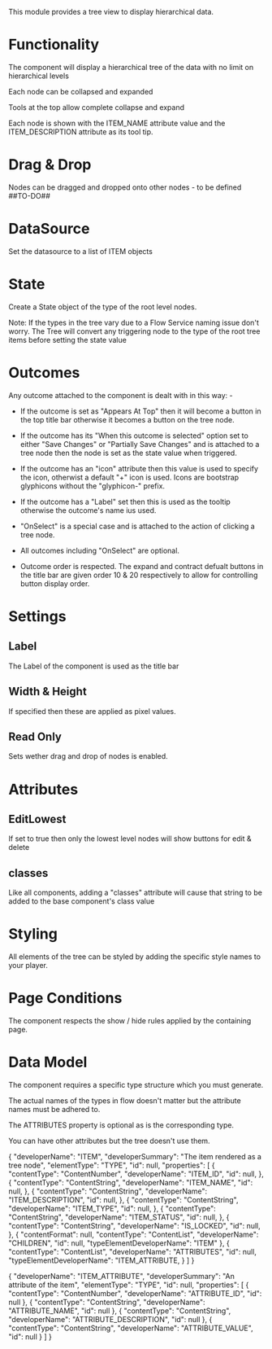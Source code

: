 This module provides a tree view to display hierarchical data.

# Functionality

The component will display a hierarchical tree of the data with no limit on hierarchical levels

Each node can be collapsed and expanded

Tools at the top allow complete collapse and expand

Each node is shown with the ITEM_NAME attribute value and the ITEM_DESCRIPTION attribute as its tool tip.


# Drag & Drop

Nodes can be dragged and dropped onto other nodes - to be defined ##TO-DO##

# DataSource

Set the datasource to a list of ITEM objects


# State

Create a State object of the type of the root level nodes.

Note: If the types in the tree vary due to a Flow Service naming issue don't worry.  The Tree will convert any triggering node to the type of the root tree items before setting the state value


# Outcomes

Any outcome attached to the component is dealt with in this way: -

* If the outcome is set as "Appears At Top" then it will become a button in the top title bar otherwise it becomes a button on the tree node.

* If the outcome has its "When this outcome is selected" option set to either "Save Changes" or "Partially Save Changes" and is attached 
to a tree node then the node is set as the state value when triggered.

* If the outcome has an "icon" attribute then this value is used to specify the icon, otherwist a default "+" icon is used.  Icons are 
bootstrap glyphicons without the "glyphicon-" prefix.

* If the outcome has a "Label" set then this is used as the tooltip otherwise the outcome's name ius used.

* "OnSelect" is a special case and is attached to the action of clicking a tree node.

* All outcomes including "OnSelect" are optional.

* Outcome order is respected.  The expand and contract defualt buttons in the title bar are given order 10 & 20 respectively to allow for controlling button display order.



# Settings

## Label

The Label of the component is used as the title bar

## Width & Height

If specified then these are applied as pixel values.

## Read Only

Sets wether drag and drop of nodes is enabled.



# Attributes

## EditLowest

If set to true then only the lowest level nodes will show buttons for edit & delete

## classes

Like all components, adding a "classes" attribute will cause that string to be added to the base component's class value


# Styling

All elements of the tree can be styled by adding the specific style names to your player.


# Page Conditions

The component respects the show / hide rules applied by the containing page.


# Data Model

The component requires a specific type structure which you must generate.

The actual names of the types in flow doesn't matter but the attribute names must be adhered to.

The ATTRIBUTES property is optional as is the corresponding type.

You can have other attributes but the tree doesn't use them.

{
    "developerName": "ITEM",
    "developerSummary": "The item rendered as a tree node",
    "elementType": "TYPE",
    "id": null,
    "properties": [
        {
            "contentType": "ContentNumber",
            "developerName": "ITEM_ID",
            "id": null,
        },
        {
            "contentType": "ContentString",
            "developerName": "ITEM_NAME",
            "id": null,
        },
        {
            "contentType": "ContentString",
            "developerName": "ITEM_DESCRIPTION",
            "id": null,
        },
        {
            "contentType": "ContentString",
            "developerName": "ITEM_TYPE",
            "id": null,
        },
        {
            "contentType": "ContentString",
            "developerName": "ITEM_STATUS",
            "id": null,
        },
        {
            "contentType": "ContentString",
            "developerName": "IS_LOCKED",
            "id": null,
        },
        {
            "contentFormat": null,
            "contentType": "ContentList",
            "developerName": "CHILDREN",
            "id": null,
            "typeElementDeveloperName": "ITEM"
        },
        {
            "contentType": "ContentList",
            "developerName": "ATTRIBUTES",
            "id": null,
            "typeElementDeveloperName": "ITEM_ATTRIBUTE,
        }
    ]
}

{
    "developerName": "ITEM_ATTRIBUTE",
    "developerSummary": "An attribute of the item",
    "elementType": "TYPE",
    "id": null,
        "properties": [
            {
                "contentType": "ContentNumber",
                "developerName": "ATTRIBUTE_ID",
                "id": null
            },
            {
                "contentType": "ContentString",
                "developerName": "ATTRIBUTE_NAME",
                "id": null
            },
            {
                "contentType": "ContentString",
                "developerName": "ATTRIBUTE_DESCRIPTION",
                "id": null
            },
            {
                "contentType": "ContentString",
                "developerName": "ATTRIBUTE_VALUE",
                "id": null
            }
        ]
    }